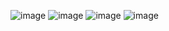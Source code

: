 ![image](https://github.com/Achoenbigbig/U1114171020/assets/162246473/fd8f47ab-d242-47e3-9b0f-4b04f410028b)
![image](https://github.com/Achoenbigbig/U1114171020/assets/162246473/a0ba141b-baab-47a0-a04e-1980b550dd7d)
![image](https://github.com/Achoenbigbig/U1114171020/assets/162246473/9535dfe6-5e7a-496a-93dd-d16147f14568)
![image](https://github.com/Achoenbigbig/U1114171020/assets/162246473/165a33c2-8dd1-4592-a55b-0f2ddbf0c7f3)
